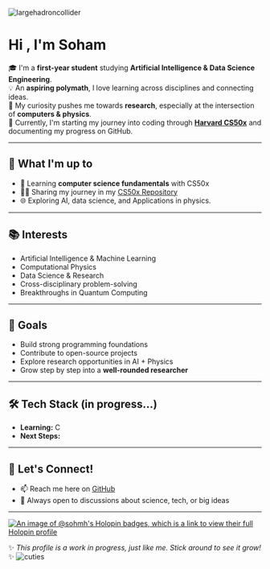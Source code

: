 ![largehadroncollider](https://media0.giphy.com/media/v1.Y2lkPTc5MGI3NjExOWJyeHFsdjBoZmI3cGM4eGd3ODB0dHAwMWprb2Q5OWxuYmZ1bW1uYyZlcD12MV9pbnRlcm5hbF9naWZfYnlfaWQmY3Q9Zw/obT4MfCI9FLuU/giphy.gif)
# Hi , I'm Soham  

🎓 I'm a **first-year student** studying **Artificial Intelligence & Data Science Engineering**.  
💡 An **aspiring polymath**, I love learning across disciplines and connecting ideas.  
🔭 My curiosity pushes me towards **research**, especially at the intersection of **computers & physics**.  
🌱 Currently, I'm starting my journey into coding through **[Harvard CS50x](https://cs50.harvard.edu/x/)** and documenting my progress on GitHub.  

---

## 🚀 What I'm up to
- 📘 Learning **computer science fundamentals** with CS50x  
- 🧑‍💻 Sharing my journey in my [CS50x Repository](https://github.com/sohmh/CS50x-progress)  
- 🌐 Exploring AI, data science, and Applications in physics.

---

## 📚 Interests
- Artificial Intelligence & Machine Learning  
- Computational Physics  
- Data Science & Research  
- Cross-disciplinary problem-solving
- Breakthroughs in Quantum Computing

---

## 🌟 Goals
- Build strong programming foundations  
- Contribute to open-source projects  
- Explore research opportunities in AI + Physics  
- Grow step by step into a **well-rounded researcher**  

---

## 🛠️ Tech Stack (in progress...)
- **Learning:** C 
- **Next Steps:** 

---

## 🤝 Let's Connect!
- 📫 Reach me here on [GitHub](https://github.com/sohmh)  
- 💭 Always open to discussions about science, tech, or big ideas  

---
[![An image of @sohmh's Holopin badges, which is a link to view their full Holopin profile](https://holopin.me/sohmh)](https://holopin.io/@sohmh)

✨ *This profile is a work in progress, just like me. Stick around to see it grow!* ✨
![cuties](https://media2.giphy.com/media/v1.Y2lkPTc5MGI3NjExNXd3OXR5dG0wOWwwbHl6Y2Y4MDZ6Ymh0ZzduaGYzMjB3bTlveXQ4bCZlcD12MV9pbnRlcm5hbF9naWZfYnlfaWQmY3Q9Zw/hO58ejrIKFIkw/giphy.gif)


